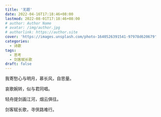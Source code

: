 ```yaml
---
title: '无题'
date: 2022-04-16T17:18:46+08:00
lastmod: 2022-08-01T17:18:46+08:00
# author: Author Name
# avatar: /img/author.jpg
# authorlink: https://author.site
cover: 'https://images.unsplash.com/photo-1640526391541-97978d620679'
categories:
  - 诗歌
tags:
  - 思考
  - 剑客赋长歌
draft: false
---
```


我寄愁心与明月，慕长风，自思量。

<!--more-->

哀歌婉转，似与君同唱。

轻舟提剑画江河，烟云俱往。

剑客赋长歌，寻侠路难行。
